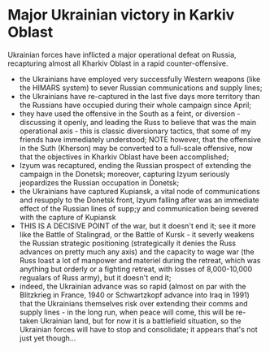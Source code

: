 Major Ukrainian victory in Karkiv Oblast
========================================

Ukrainian forces have inflicted a major operational defeat on Russia, recapturing almost all Kharkiv Oblast in a rapid counter-offensive.

- the Ukrainians have employed very successfully Western weapons (like the HIMARS system) to sever Russian communications and supply lines;
- the Ukrainians have re-captured in the last five days more territory than the Russians have occupied during their whole campaign since April;
- they have used the offensive in the South as a feint, or diversion - discussing it openly, and leading the Russ to believe that was the main operational axis - this is classic diversionary tactics, that some of my friends have immediately understood; NOTE however, that the offensive in the Suth (Kherson) may be converted to a full-scale offensive, now that the objectives in Kharkiv Oblast have been accomplished;
- Izyum was recaptured, ending the Russian prospect of extending the campaign in the Donetsk; moreover, capturing Izyum seriously jeopardizes the Russian occupation in Donetsk;
- the Ukrainians have captured Kupiansk, a vital node of communications and resupply to the Donetsk front, Izyum falling after was an immediate effect of the Russian lines of supp;y and communication being severed with the capture of Kupiansk
- THIS IS A DECISIVE POINT of the war, but it doesn't end it; see it more like the Battle of Stalingrad, or the Battle of Kursk - it severly weakens the Russian strategic positioning (strategically it denies the Russ advances on pretty much any axis) and the capacity to wage war (the Russ loast a lot of manpower and materiel during the retreat, which was anything but orderly or a fighting retreat, with losses of 8,000-10,000 regualars of Russ army), but it doesn't end it;
- indeed, the Ukrainian advance was so rapid (almost on par with the Blitzkrieg in France, 1940 or Schwartzkopf advance into Iraq in 1991) that the Ukrainians themselves risk over extending their comms and supply lines - in the long run, when peace will come, this will be re-taken Ukrainian land, but for now it is a battlefield situation, so the Ukrainian forces will have to stop and consolidate; it appears that's not just yet though...
